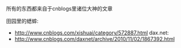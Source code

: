 所有的东西都来自于cnblogs里诸位大神的文章

田园里的蟋蟀:
* http://www.cnblogs.com/xishuai/category/572887.html
dax.net:
* http://www.cnblogs.com/daxnet/archive/2010/11/02/1867392.html
